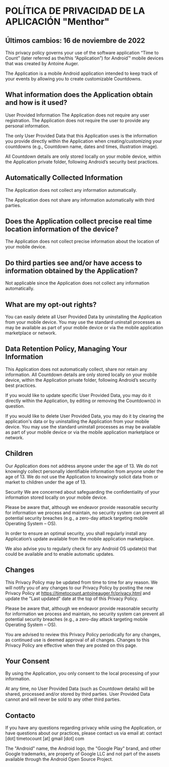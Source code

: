# POLÍTICA DE PRIVACIDAD DE LA APLICACIÓN "Menthor"
## Últimos cambios: 16 de noviembre de 2022

This privacy policy governs your use of the software application “Time to Count” (later referred as the/this “Application”) for Android™ mobile devices that was created by Antoine Auger.

The Application is a mobile Android application intended to keep track of your events by allowing you to create customizable Countdowns.

## What information does the Application obtain and how is it used?
User Provided Information
The Application does not require any user registration. The Application does not require the user to provide any personal information.

The only User Provided Data that this Application uses is the information you provide directly within the Application when creating/customizing your countdowns (e.g., Countdown name, dates and times, illustration image).

All Countdown details are only stored locally on your mobile device, within the Application private folder, following Android’s security best practices.

## Automatically Collected Information
The Application does not collect any information automatically.

The Application does not share any information automatically with third parties.

## Does the Application collect precise real time location information of the device?
The Application does not collect precise information about the location of your mobile device.

## Do third parties see and/or have access to information obtained by the Application?
Not applicable since the Application does not collect any information automatically.

## What are my opt-out rights?
You can easily delete all User Provided Data by uninstalling the Application from your mobile device. You may use the standard uninstall processes as may be available as part of your mobile device or via the mobile application marketplace or network.

## Data Retention Policy, Managing Your Information
This Application does not automatically collect, share nor retain any information. All Countdown details are only stored locally on your mobile device, within the Application private folder, following Android’s security best practices.

If you would like to update specific User Provided Data, you may do it directly within the Application, by editing or removing the Countdown(s) in question.

If you would like to delete User Provided Data, you may do it by clearing the application's data or by uninstalling the Application from your mobile device. You may use the standard uninstall processes as may be available as part of your mobile device or via the mobile application marketplace or network.

## Children
Our Application does not address anyone under the age of 13. We do not knowingly collect personally identifiable information from anyone under the age of 13. We do not use the Application to knowingly solicit data from or market to children under the age of 13.

Security
We are concerned about safeguarding the confidentiality of your information stored locally on your mobile device.

Please be aware that, although we endeavor provide reasonable security for information we process and maintain, no security system can prevent all potential security breaches (e.g., a zero-day attack targeting mobile Operating System – OS).

In order to ensure an optimal security, you shall regularly install any Application’s update available from the mobile application marketplace.

We also advise you to regularly check for any Android OS update(s) that could be available and to enable automatic updates.

## Changes
This Privacy Policy may be updated from time to time for any reason. We will notify you of any changes to our Privacy Policy by posting the new Privacy Policy at https://timetocount.antoineauger.fr/privacy.html and update the "Last updated" date at the top of this Privacy Policy.

Please be aware that, although we endeavor provide reasonable security for information we process and maintain, no security system can prevent all potential security breaches (e.g., a zero-day attack targeting mobile Operating System – OS).

You are advised to review this Privacy Policy periodically for any changes, as continued use is deemed approval of all changes. Changes to this Privacy Policy are effective when they are posted on this page.

## Your Consent
By using the Application, you only consent to the local processing of your information.

At any time, no User Provided Data (such as Countdown details) will be shared, processed and/or stored by third parties. User Provided Data cannot and will never be sold to any other third parties.

## Contacto 
If you have any questions regarding privacy while using the Application, or have questions about our practices, please contact us via email at:
contact [dot] timetocount [at] gmail [dot] com

The "Android" name, the Android logo, the "Google Play" brand, and other Google trademarks, are property of Google LLC and not part of the assets available through the Android Open Source Project.
